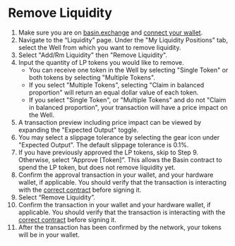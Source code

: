# Remove Liquidity

1. Make sure you are on [basin.exchange](https://basin.exchange/) and [connect your wallet](../basics/connect-to-basin.md).
2. Navigate to the “Liquidity” page. Under the "My Liquidity Positions" tab, select the Well from which you want to remove liquidity.
3. Select "Add/Rm Liquidity" then "Remove Liquidity".
4. Input the quantity of LP tokens you would like to remove.
   * You can receive one token in the Well by selecting "Single Token" or both tokens by selecting "Multiple Tokens".
   * If you select "Multiple Tokens", selecting "Claim in balanced proportion" will return an equal dollar value of each token.
   * If you select "Single Token", or "Multiple Tokens" and do not "Claim in balanced proportion", your transaction will have a price impact on the Well.
5. A transaction preview including price impact can be viewed by expanding the "Expected Output" toggle.
6. You may select a slippage tolerance by selecting the gear icon under "Expected Output". The default slippage tolerance is 0.1%.
7. If you have previously approved the LP tokens, skip to Step 9. Otherwise, select “Approve \[Token]”. This allows the Basin contract to spend the LP token, but does not remove liquidity yet.
8. Confirm the approval transaction in your wallet, and your hardware wallet, if applicable. You should verify that the transaction is interacting with the [correct contract](../../resources/contracts.md) before signing it.
9. Select “Remove Liquidity”.
10. Confirm the transaction in your wallet and your hardware wallet, if applicable. You should verify that the transaction is interacting with the [correct contract](../../resources/contracts.md) before signing it.
11. After the transaction has been confirmed by the network, your tokens will be in your wallet.
